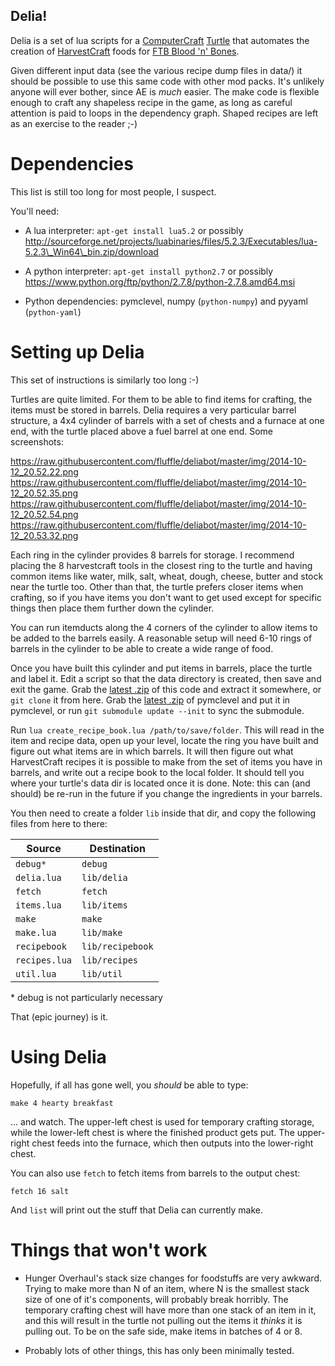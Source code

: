 Delia!
------

Delia is a set of lua scripts for a
[ComputerCraft](http://computercraft.info)
[Turtle](http://computercraft.info/wiki/Turtle_%28API%29)
that automates the creation of
[HarvestCraft](http://harvestcraftmod.wikia.com/wiki/HarvestCraft_Wiki)
foods for [FTB Blood 'n' Bones](http://wiki.feed-the-beast.com/BloodNBones).

Given different input data (see the various recipe dump files in data/) it
should be possible to use this same code with other mod packs. It's unlikely
anyone will ever bother, since AE is *much* easier. The make code is flexible
enough to craft any shapeless recipe in the game, as long as careful attention
is paid to loops in the dependency graph. Shaped recipes are left as an
exercise to the reader ;-)

Dependencies
============

This list is still too long for most people, I suspect.

You'll need:

  - A lua interpreter: `apt-get install lua5.2` or possibly
    http://sourceforge.net/projects/luabinaries/files/5.2.3/Executables/lua-5.2.3\_Win64\_bin.zip/download

  - A python interpreter: `apt-get install python2.7` or possibly
    https://www.python.org/ftp/python/2.7.8/python-2.7.8.amd64.msi

  - Python dependencies: pymclevel, numpy (`python-numpy`) and pyyaml
    (`python-yaml`)

Setting up Delia
================

This set of instructions is similarly too long :-)

Turtles are quite limited. For them to be able to find items for crafting,
the items must be stored in barrels. Delia requires a very particular barrel
structure, a 4x4 cylinder of barrels with a set of chests and a furnace at one
end, with the turtle placed above a fuel barrel at one end. Some screenshots:

https://raw.githubusercontent.com/fluffle/deliabot/master/img/2014-10-12_20.52.22.png
https://raw.githubusercontent.com/fluffle/deliabot/master/img/2014-10-12_20.52.35.png
https://raw.githubusercontent.com/fluffle/deliabot/master/img/2014-10-12_20.52.54.png
https://raw.githubusercontent.com/fluffle/deliabot/master/img/2014-10-12_20.53.32.png

Each ring in the cylinder provides 8 barrels for storage. I recommend placing
the 8 harvestcraft tools in the closest ring to the turtle and having
common items like water, milk, salt, wheat, dough, cheese, butter and stock 
near the turtle too. Other than that, the turtle prefers closer items when
crafting, so if you have items you don't want to get used except for specific
things then place them further down the cylinder.

You can run itemducts along the 4 corners of the cylinder to allow items to be
added to the barrels easily. A reasonable setup will need 6-10 rings of barrels
in the cylinder to be able to create a wide range of food.

Once you have built this cylinder and put items in barrels, place the turtle
and label it. Edit a script so that the data directory is created, then
save and exit the game. Grab the
[latest .zip](https://github.com/fluffle/deliabot/archive/master.zip)
of this code and extract it somewhere, or `git clone` it from here. Grab the
[latest .zip](https://github.com/mcedit/pymclevel/archive/master.zip)
of pymclevel and put it in pymclevel, or run `git submodule update --init` to
sync the submodule.

Run `lua create_recipe_book.lua /path/to/save/folder`. This will read in the
item and recipe data, open up your level, locate the ring you have built and
figure out what items are in which barrels. It will then figure out what
HarvestCraft recipes it is possible to make from the set of items you have
in barrels, and write out a recipe book to the local folder. It should tell you
where your turtle's data dir is located once it is done. Note: this can (and
should) be re-run in the future if you change the ingredients in your barrels.

You then need to create a folder `lib` inside that dir, and copy the following
files from here to there:

Source         | Destination
---------------|----------------
`debug*`       | `debug`
`delia.lua`    | `lib/delia`
`fetch`        | `fetch`
`items.lua`    | `lib/items`
`make`         | `make`
`make.lua`     | `lib/make`
`recipebook`   | `lib/recipebook`
`recipes.lua`  | `lib/recipes`
`util.lua`     | `lib/util`

\* debug is not particularly necessary

That (epic journey) is it.

Using Delia
===========

Hopefully, if all has gone well, you *should* be able to type:

    make 4 hearty breakfast

... and watch. The upper-left chest is used for temporary crafting storage,
while the lower-left chest is where the finished product gets put. The
upper-right chest feeds into the furnace, which then outputs into the
lower-right chest.

You can also use `fetch` to fetch items from barrels to the output chest:

    fetch 16 salt

And `list` will print out the stuff that Delia can currently make.

Things that won't work
======================

  - Hunger Overhaul's stack size changes for foodstuffs are very awkward.
    Trying to make more than N of an item, where N is the smallest stack size
    of one of it's components, will probably break horribly. The temporary
    crafting chest will have more than one stack of an item in it, and this
    will result in the turtle not pulling out the items it *thinks* it is
    pulling out. To be on the safe side, make items in batches of 4 or 8.

  - Probably lots of other things, this has only been minimally tested.

